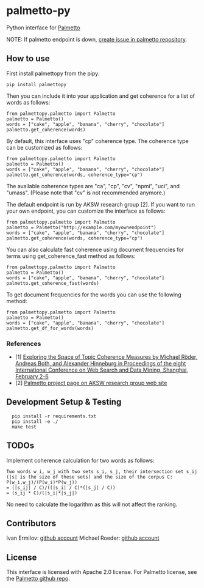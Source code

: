 # palmetto-py
Python interface for [Palmetto](https://github.com/AKSW/Palmetto)

NOTE: If palmetto endpoint is down, [create issue in palmetto repository](https://github.com/dice-group/Palmetto).

## How to use
First install palmettopy from the pipy:
```
pip install palmettopy
```

Then you can include it into your application and get coherence for a list of words as follows:
```
from palmettopy.palmetto import Palmetto
palmetto = Palmetto()
words = ["cake", "apple", "banana", "cherry", "chocolate"]
palmetto.get_coherence(words)
```

By default, this interface uses "cp" coherence type. 
The coherence type can be customized as follows:
```
from palmettopy.palmetto import Palmetto
palmetto = Palmetto()
words = ["cake", "apple", "banana", "cherry", "chocolate"]
palmetto.get_coherence(words, coherence_type="cp")
```
The available coherence types are "ca", "cp", "cv", "npmi", "uci", and "umass". (Please note that "cv" is not recommended anymore.)

The default endpoint is run by AKSW research group [2]. If you want to run your own endpoint, you can customize the interface as follows:
```
from palmettopy.palmetto import Palmetto
palmetto = Palmetto("http://example.com/myownendpoint")
words = ["cake", "apple", "banana", "cherry", "chocolate"]
palmetto.get_coherence(words, coherence_type="cp")
```

You can also calculate fast coherence using document frequencies for terms using get_coherence_fast method as follows:
```
from palmettopy.palmetto import Palmetto
palmetto = Palmetto()
words = ["cake", "apple", "banana", "cherry", "chocolate"]
palmetto.get_coherence_fast(words)
```

To get document frequencies for the words you can use the following method:
```
from palmettopy.palmetto import Palmetto
palmetto = Palmetto()
words = ["cake", "apple", "banana", "cherry", "chocolate"]
palmetto.get_df_for_words(words)
```

### References
* [1] [Exploring the Space of Topic Coherence Measures by Michael Röder, Andreas Both, and Alexander Hinneburg in Proceedings of the eight International Conference on Web Search and Data Mining, Shanghai, February 2-6](http://svn.aksw.org/papers/2015/WSDM_Topic_Evaluation/public.pdf)
* [2] [Palmetto project page on AKSW research group web site](http://aksw.org/Projects/Palmetto.html)

## Development Setup & Testing
```
  pip install -r requirements.txt
  pip install -e ./
  make test
```

## TODOs
Implement coherence calculation for two words as follows:
```
Two words w_i, w_j with two sets s_i, s_j, their intersection set s_ij (|s| is the size of these sets) and the size of the corpus C:
P(w_i,w_j)/(P(w_i)*P(w_j))
= (|s_ij| / C)/((|s_i| / C)*(|s_j| / C))
= (s_ij * C)/(|s_i|*|s_j|)
```
No need to calculate the logarithm as this will not affect the ranking.

## Contributors

Ivan Ermilov: [github account](https://github.com/earthquakesan)
Michael Roeder: [github account](https://github.com/MichaelRoeder)

## License

This interface is licensed with Apache 2.0 license. For Palmetto license, see the [Palmetto github repo](https://github.com/aksw/palmetto).
